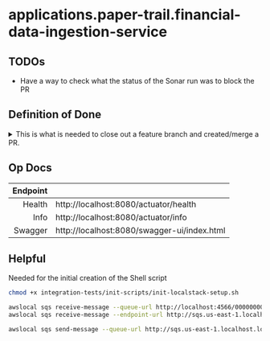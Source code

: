 # applications.paper-trail.financial-data-ingestion-service

## TODOs

- Have a way to check what the status of the Sonar run was to block the PR

## Definition of Done

<details>
  <summary>This is what is needed to close out a feature branch and created/merge a PR.</summary>

- Contract created/updated
- Dependencies added to pom(s) are commented with what their usage is
- Layers are created/updated and follows naming conventions:
    - Controller
    - Service
    - Repository
    - DAO
    - DTO
- Features and tests are added/updated
- API collection (Bruno) is updated and committed to api-client repository
- Bump the version of the app in the pom
- Update the [change log](./CHANGELOG.md)

</details>

## Op Docs

| Endpoint |                                             |
|---------:|:--------------------------------------------| 
|   Health | http://localhost:8080/actuator/health       |
|     Info | http://localhost:8080/actuator/info         |
|  Swagger | http://localhost:8080/swagger-ui/index.html |

## Helpful

Needed for the initial creation of the Shell[]() script

```bash
chmod +x integration-tests/init-scripts/init-localstack-setup.sh
```

```bash
awslocal sqs receive-message --queue-url http://localhost:4566/000000000000/ACCOUNT_TRANSACTION_INGESTION_DATAFLOW
awslocal sqs receive-message --endpoint-url http://sqs.us-east-1.localhost.localstack.cloud:4566 --queue-url http://sqs.us-east-1.localhost.localstack.cloud:4566/000000000000/ACCOUNT_TRANSACTION_INGESTION_DATAFLOW

awslocal sqs send-message --queue-url http://sqs.us-east-1.localhost.localstack.cloud:4566/000000000000/ACCOUNT_TRANSACTION_INGESTION_DATAFLOW --message-body "Hello World"

```